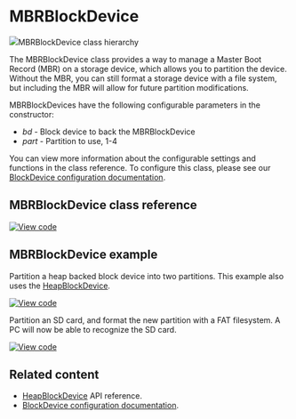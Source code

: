 # MBRBlockDevice

<span class="images">![](http://os.mbed.com/docs/v5.13/mbed-os-api-doxy/classmbed_1_1_m_b_r_block_device.png)<span>MBRBlockDevice class hierarchy</span></span>

The MBRBlockDevice class provides a way to manage a Master Boot Record (MBR) on a storage device, which allows you to partition the device. Without the MBR, you can still format a storage device with a file system, but including the MBR will allow for future partition modifications.

MBRBlockDevices have the following configurable parameters in the constructor:

  - _bd_ - Block device to back the MBRBlockDevice
  - _part_ - Partition to use, 1-4

You can view more information about the configurable settings and functions in the class reference. To configure this class, please see our [BlockDevice configuration documentation](../reference/storage.html#blockdevice-default-configuration).

## MBRBlockDevice class reference

[![View code](https://www.mbed.com/embed/?type=library)](http://os.mbed.com/docs/v5.13/mbed-os-api-doxy/classmbed_1_1_m_b_r_block_device.html)

## MBRBlockDevice example

Partition a heap backed block device into two partitions. This example also uses the [HeapBlockDevice](heapblockdevice.html).

[![View code](https://www.mbed.com/embed/?url=https://github.com/ARMmbed/mbed-os-examples-docs_only/blob/v5.13/blockdevices/MBRBlockDevice/MBRBlockDevice_ex_1/)](https://github.com/ARMmbed/mbed-os-examples-docs_only/blob/v5.13/blockdevices/MBRBlockDevice/MBRBlockDevice_ex_1/main.cpp)

Partition an SD card, and format the new partition with a FAT filesystem. A PC will now be able to recognize the SD card.

[![View code](https://www.mbed.com/embed/?url=https://github.com/ARMmbed/mbed-os-examples-docs_only/blob/v5.13/blockdevices/MBRBlockDevice/MBRBlockDevice_ex_2/)](https://github.com/ARMmbed/mbed-os-examples-docs_only/blob/v5.13/blockdevices/MBRBlockDevice/MBRBlockDevice_ex_2/main.cpp)

## Related content

- [HeapBlockDevice](heapblockdevice.html) API reference.
- [BlockDevice configuration documentation](../reference/storage.html#blockdevice-default-configuration).
